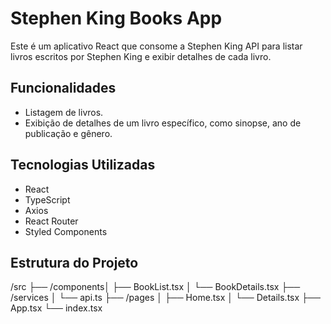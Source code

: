 # Stephen King Books App

Este é um aplicativo React que consome a Stephen King API para listar livros escritos por Stephen King e exibir detalhes de cada livro.

## Funcionalidades

- Listagem de livros.
- Exibição de detalhes de um livro específico, como sinopse, ano de publicação e gênero.

## Tecnologias Utilizadas

- React
- TypeScript
- Axios
- React Router
- Styled Components

## Estrutura do Projeto

/src 
	├── /components│ 
			├── BookList.tsx │ 
			└── BookDetails.tsx 
	├── /services 	│ 
			└── api.ts 
	├── /pages 	│ 
			├── Home.tsx │ 
			└── Details.tsx 
├── App.tsx 
└── index.tsx